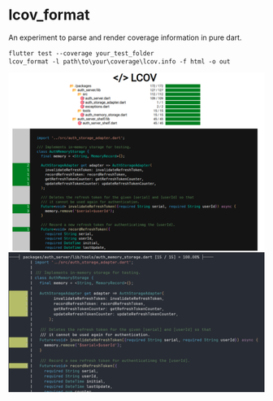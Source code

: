 # lcov_format

An experiment to parse and render coverage information in pure dart.

```shell
flutter test --coverage your_test_folder
lcov_format -l path\to\your\coverage\lcov.info -f html -o out
```

![screenshot](packages/lcov_format/assets/screenshot_html.png)
![screenshot](packages/lcov_format/assets/screenshot_ansi.png)
